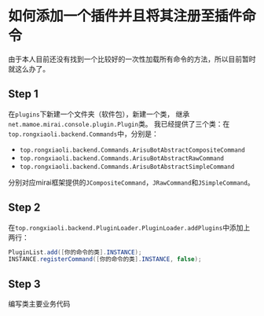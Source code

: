 # 如何添加一个插件并且将其注册至插件命令
由于本人目前还没有找到一个比较好的一次性加载所有命令的方法，所以目前暂时就这么办了。
## Step 1
在`plugins`下新建一个文件夹（软件包），新建一个类，
继承`net.mamoe.mirai.console.plugin.Plugin`类。
我已经提供了三个类：在`top.rongxiaoli.backend.Commands`中，分别是：
- `top.rongxiaoli.backend.Commands.ArisuBotAbstractCompositeCommand`
- `top.rongxiaoli.backend.Commands.ArisuBotAbstractRawCommand`
- `top.rongxiaoli.backend.Commands.ArisuBotAbstractSimpleCommand`

分别对应mirai框架提供的`JCompositeCommand`，`JRawCommand`和`JSimpleCommand`。
## Step 2
在`top.rongxiaoli.backend.PluginLoader.PluginLoader.addPlugins`中添加上两行：
```java
PluginList.add([你的命令的类].INSTANCE);
INSTANCE.registerCommand([你的命令的类].INSTANCE, false);
```
## Step 3
编写类主要业务代码
